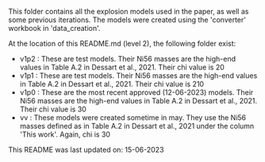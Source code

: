 This folder contains all the explosion models used in the paper, as well as some previous iterations.
The models were created using the 'converter' workbook in 'data_creation'.

At the location of this README.md (level 2), the following folder exist:

- v1p2 : These are test models. Their Ni56 masses are the high-end values in Table A.2 in Dessart et al., 2021. Their chi value is 20
- v1p1 : These are test models. Their Ni56 masses are the high-end values in Table A.2 in Dessart et al., 2021. Their chi value is 210
- v1p0 : These are the most recent approved (12-06-2023) models. Their Ni56 masses are the high-end values in Table A.2 in Dessart et al., 2021. Their chi value is 30
- vv : These models were created sometime in may. They use the Ni56 masses defined as in Table A.2 in Dessart et al., 2021 under the column 'This work'. Again, chi is 30

This README was last updated on: 15-06-2023
